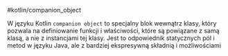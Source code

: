 #kotlin/companion_object

>  
W języku Kotlin `companion object` to specjalny blok wewnątrz klasy, który pozwala na definiowanie funkcji i właściwości, które są powiązane z samą klasą, a nie z instancjami tej klasy. Jest to odpowiednik statycznych pól i metod w języku Java, ale z bardziej ekspresywną składnią i możliwościami







